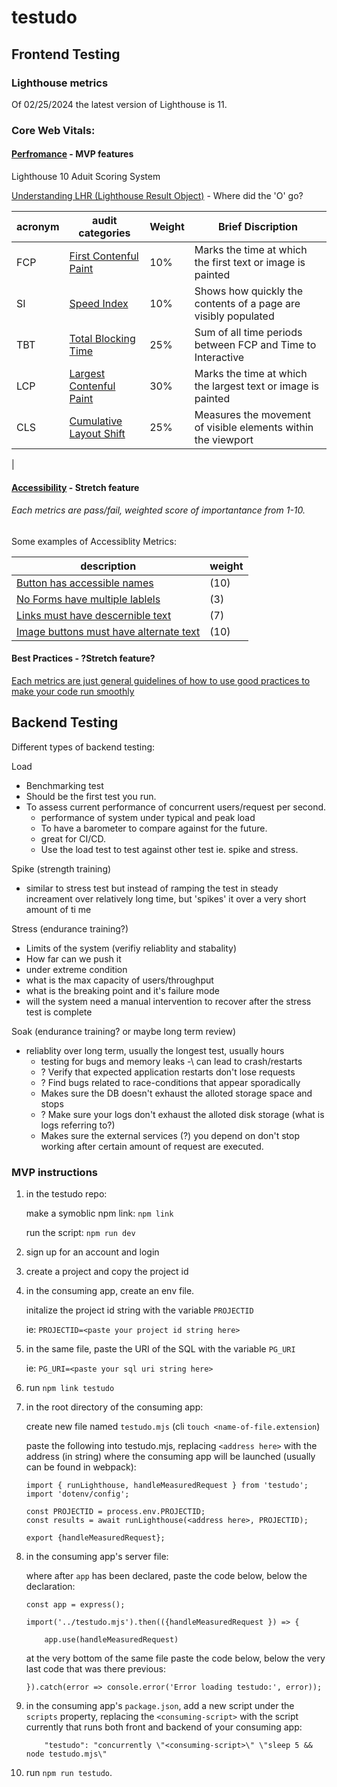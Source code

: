 # testudo
 
## Frontend Testing
 ### Lighthouse metrics
  Of 02/25/2024 the latest version of Lighthouse is 11.

### Core Web Vitals:

  #### [Perfromance](https://developer.chrome.com/docs/lighthouse/performance/performance-scoring) - MVP features
Lighthouse 10 Aduit Scoring System

[Understanding LHR (Lighthouse Result Object)](https://github.com/GoogleChrome/lighthouse/blob/main/docs/understanding-results.md) - Where did the 'O' go?

|acronym|audit categories| Weight | Brief Discription |
|----|----|---|----|
|   FCP | [First Contenful Paint](https://developer.chrome.com/docs/lighthouse/performance/first-contentful-paint) |10%| Marks the time at which the first text or image is painted|
|   SI |[Speed Index](https://developer.chrome.com/docs/lighthouse/performance/speed-index) |10%|Shows how quickly the contents of a page are visibly populated|
|   TBT | [Total Blocking Time](https://developer.chrome.com/docs/lighthouse/performance/lighthouse-total-blocking-time) |25%|Sum of all time periods between FCP and Time to Interactive|
|   LCP | [Largest Contenful Paint](https://developer.chrome.com/docs/lighthouse/performance/lighthouse-largest-contentful-paint) |30%|Marks the time at which the largest text or image is painted|
|   CLS | [Cumulative Layout Shift](https://web.dev/articles/cls) |25%| Measures the movement of visible elements within the viewport|
|
  #### [Accessibility](https://developer.chrome.com/docs/lighthouse/accessibility/scoring) - Stretch feature
  ###### Each metrics are pass/fail, weighted score of importantance from 1-10.

  Some examples of Accessiblity Metrics:
  

  |description|weight|
  |---|---|
  |[Button has accessible names](https://dequeuniversity.com/rules/axe/4.7/button-name)|(10)|
  |[No Forms have multiple lablels](https://dequeuniversity.com/rules/axe/4.7/form-field-multiple-labels)|(3)|
  |[Links must have descernible text](https://dequeuniversity.com/rules/axe/4.7/link-name)|(7)|
  |[Image buttons must have alternate text](https://dequeuniversity.com/rules/axe/4.7/input-image-alt)|(10)|

  #### Best Practices - ?Stretch feature?


[Each metrics are just general guidelines of how to use good practices to make your code run smoothly](https://developer.chrome.com/docs/lighthouse/best-practices/doctype)

## Backend Testing


Different types of backend testing:

 
 Load
   - Benchmarking test
   - Should be the first test you run.
   - To assess current performance of concurrent users/request per second.
     - performance of system under typical and peak load
     - To have a barometer to compare against for the future. 
     - great for CI/CD.
     - Use the load test to test against other test ie. spike and stress.

 
 Spike (strength training)
   - similar to stress test but instead of ramping the test in steady increament over relatively long time, but 'spikes' it over a very short amount of ti     me

 Stress (endurance training?)
   - Limits of the system (verifiy reliablity and stabality)
   - How far can we push it
   - under extreme condition
   - what is the max capacity of users/throughput    
   - what is the breaking point and it's failure mode
   - will the system need a manual intervention to recover after the stress test is complete
 
 
 Soak (endurance training? or maybe long term review)
   - reliablity over long term, usually the longest test, usually hours
     - testing for bugs and memory leaks -\ can lead to crash/restarts
     - ? Verify that expected application restarts don't lose requests
     - ? Find bugs related to race-conditions that appear sporadically
     - Makes sure the DB doesn't exhaust the alloted storage space and stops
     - ? Make sure your logs don't exhaust the alloted disk storage (what is logs referring to?)                                                          
     - Makes sure the external services (?) you depend on don't stop working after certain amount of request are executed.


### MVP instructions

1. in the testudo repo:

    make a symoblic npm link: ```npm link```

    run the script:
    ``` npm run dev ```

2. sign up for an account and login
3. create a project and copy the project id

4. in the consuming app, create an env file.

    initalize the project id string with the variable ```PROJECTID```

    ie: ```PROJECTID=<paste your project id string here>```

5. in the same file, paste the URI of the SQL with the variable ```PG_URI```

    ie: ```PG_URI=<paste your sql uri string here>```

6. run ```npm link testudo```

7. in the root directory of the consuming app:

    create new file named ```testudo.mjs``` (cli ```touch <name-of-file.extension```)

    paste the following into testudo.mjs, replacing ```<address here>``` with the address (in string) where the consuming app will be launched (usually can be found in webpack):

    ```
    import { runLighthouse, handleMeasuredRequest } from 'testudo';
    import 'dotenv/config';

    const PROJECTID = process.env.PROJECTID;
    const results = await runLighthouse(<address here>, PROJECTID);

    export {handleMeasuredRequest};
    ```
8. in the consuming app's server file:

    where after ```app``` has been declared, paste the code below, below the declaration:

    ```
    const app = express();

    import('../testudo.mjs').then(({handleMeasuredRequest }) => {

        app.use(handleMeasuredRequest)
    ```
    at the very bottom of the same file paste the code below, below the very last code that was there previous:

    ```
    }).catch(error => console.error('Error loading testudo:', error));
    ```

9. in the consuming app's ```package.json```, add a new script under the ```scripts``` property, replacing the ```<consuming-script>``` with the script currently that runs both front and backend of your consuming app:

    ```    "testudo": "concurrently \"<consuming-script>\" \"sleep 5 && node testudo.mjs\"``` 

10. run ```npm run testudo```.


